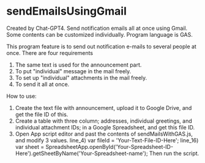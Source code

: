 # sendEmailsUsingGmail
Created by Chat-GPT4.
Send notification emails all at once using Gmail. Some contents can be customized individually. Program language is GAS. 

This program feature is to send out notification e-mails to several people at once.
There are four requirements
 1. The same text is used for the announcement part.
 2. To put "individual" message in the mail freely.
 3. To set up "individual" attachments in the mail freely.
 4. To send it all at once.

How to use:
1. Create the text file with announcement, upload it to Google Drive, and get the file ID of this.
2. Create a table with three column; addresses, individual greetings, and individual attachment IDs; in a Google Spreadsheet, and get this file ID.
3. Open App script editor and past the contents of sendMailsWithGAS.js, and modify 3 values.
   line_4)  var fileId = 'Your-Text-File-ID-Here';
   line_16)  var sheet = SpreadsheetApp.openById('Your-Spreadsheet-ID-Here').getSheetByName('Your-Spreadsheet-name');
Then run the script.

 

